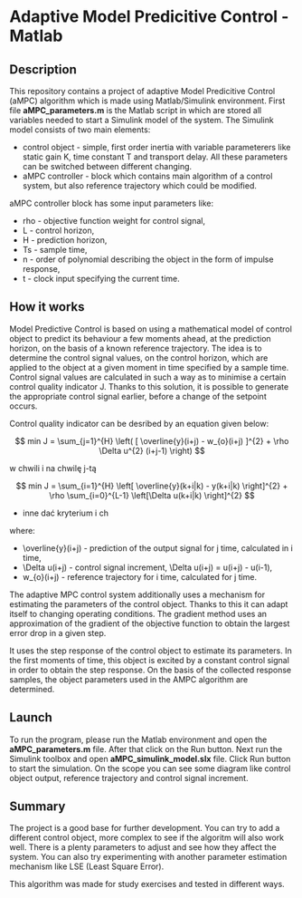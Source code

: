 # Adaptive Model Predicitive Control - Matlab

## Description

This repository contains a project of adaptive Model Predicitive Control (aMPC) algorithm which is made using Matlab/Simulink environment. First file **aMPC_parameters.m** is the Matlab script in which are stored all variables needed to start a Simulink model of the system. The Simulink model consists of two main elements:
  - control object - simple, first order inertia with variable parameterers like static gain K, time constant T and transport delay. All these parameters can be switched between different changing. 
  - aMPC controller - block which contains main algorithm of a control system, but also reference trajectory which could be modified.

aMPC controller block has some input parameters like:
  - rho - objective function weight for control signal,
  - L - control horizon,
  - H - prediction horizon,
  - Ts - sample time,
  - n - order of polynomial describing the object in the form of impulse response,
  - t - clock input specifying the current time.

## How it works

Model Predictive Control is based on using a mathematical model of control object to predict its behaviour a few moments ahead, at the prediction horizon, on the basis of a known reference trajectory. The idea is to determine the control signal values, on the control horizon, which are applied to the object at a given moment in time specified by a sample time. Control signal values are calculated in such a way as to minimise a certain control quality indicator J. Thanks to this solution, it is possible to generate the appropriate control signal earlier, before a change of the setpoint occurs. 

Control quality indicator can be desribed by an equation given below:

$$ min  J = \sum_{j=1}^{H} \left( [ \overline{y}(i+j) - w_{o}(i+j) ]^{2} + \rho \Delta u^{2} (i+j-1) \right) $$ 

w chwili i na chwilę j-tą

$$ min  J = \sum_{i=1}^{H} \left[ \overline{y}(k+i|k) - y(k+i|k) \right]^{2} + \rho \sum_{i=0}^{L-1} \left[\Delta u(k+i|k) \right]^{2} $$ 

- inne dać kryterium i ch

where:
- \overline{y}(i+j) - prediction of the output signal for j time, calculated in i time,
- \Delta u(i+j) - control signal increment, \Delta u(i+j) = u(i+j) - u(i-1),
- w_{o}(i+j) - reference trajectory for i time, calculated for j time.

The adaptive MPC control system additionally uses a mechanism for estimating the parameters of the control object. Thanks to this it can adapt itself to changing operating conditions. The gradient method uses an approximation of the gradient of the objective function to obtain the largest error drop in a given step.

It uses the step response of the control object to estimate its parameters. In the first moments of time, this object is excited by a constant control signal in order to obtain the step response. On the basis of the collected response samples, the object parameters used in the AMPC algorithm are determined.

## Launch

To run the program, please run the Matlab environment and open the **aMPC_parameters.m** file. After that click on the Run button. Next run the Simulink toolbox and open **aMPC_simulink_model.slx** file. Click Run button to start the simulation. On the scope you can see some diagram like control object output, reference trajectory and control signal increment. 

## Summary

The project is a good base for further development. You can try to add a different control object, more complex to see if the algoritm will also work well. There is a plenty parameters to adjust and see how they affect the system. You can also try experimenting with another parameter estimation mechanism like LSE (Least Square Error).

This algorithm was made for study exercises and tested in different ways.
